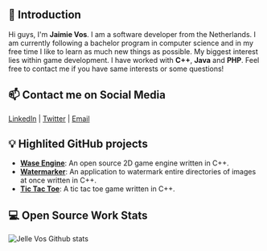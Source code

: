 ## 👋 Introduction

Hi guys, I'm **Jaimie Vos**. I am a software developer from the Netherlands. I am currently following a bachelor program in computer science and in my free time I like to learn as much new things as possible. My biggest interest lies within game development.
I have worked with **C++**, **Java** and **PHP**. Feel free to contact me if you have same interests or some questions!

## 📫 Contact me on Social Media

[LinkedIn](https://www.linkedin.com/in/jaimievos/) | [Twitter](https://twitter.com/JaimieVos) | [Email](mailto:jaimie.vos@outlook.com)

## 💡 Highlited GitHub projects
- [**Wase Engine**](https://github.com/Wase-Engine): An open source 2D game engine written in C++.
- [**Watermarker**](https://github.com/JaimieVos/watermarker): An application to watermark entire directories of images at once written in C++.
- [**Tic Tac Toe**](https://github.com/JaimieVos/Tic-Tac-Toe): A tic tac toe game written in C++.

<!--## 📚 Tech Articles and Talks -->

<!--You can find a list of my talks' presentation on 📖 . -->

<!--And get all my post articles in my blog 📝. -->
 
## 💻 Open Source Work Stats


![Jelle Vos Github stats](https://github-readme-stats.vercel.app/api?username=JelleVos1&show_icons=true)
